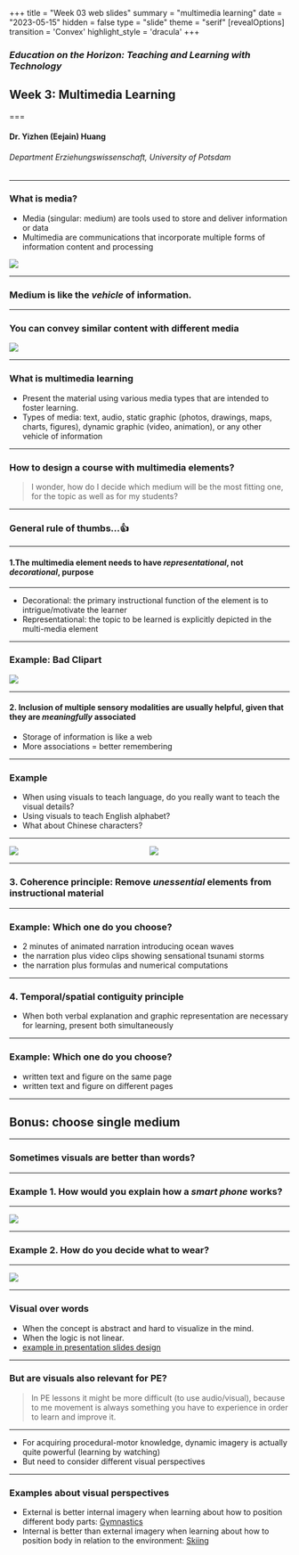 +++
title = "Week 03 web slides"
summary = "multimedia learning"
date = "2023-05-15"
hidden = false
type = "slide"
theme = "serif"
[revealOptions]
transition = 'Convex'
highlight_style = 'dracula'
+++

### *Education on the Horizon: Teaching and Learning with Technology*
## Week 3: Multimedia Learning
===
#### Dr. Yizhen (Eejain) Huang
###### Department Erziehungswissenschaft, University of Potsdam

---
### What is media?
- Media (singular: medium) are tools used to store and deliver information or data
- Multimedia are communications that incorporate multiple forms of information content and processing

![](/media/media.jpg)

---
### Medium is like the *vehicle* of information. 

---
### You can convey similar content with different media
![](/media/different-transportation.png)

---
### What is multimedia learning
- Present the material using various media types that are intended to foster learning.
- Types of media: text, audio, static graphic (photos, drawings, maps, charts, figures), dynamic graphic (video, animation), or any other vehicle of information


---
### How to design a course with multimedia elements? 
> I wonder, how do I decide which medium will be the most fitting one, for the topic as well as for my students?

---
### General rule of thumbs...👍

---
#### 1.The multimedia element needs to have _representational_, not _decorational_, purpose

---
- Decorational: the primary instructional function of the element is to intrigue/motivate the learner
- Representational: the topic to be learned is explicitly depicted in the multi-media element

<!-- [^1]: Höffler, T. N., & Leutner, D. (2007). Instructional animation versus static pictures: A meta-analysis. *Learning and Instruction, 17*, 722–738. -->

---
###  Example: Bad Clipart 

![](/media/badpres.jpg)

---
#### 2. Inclusion of multiple sensory modalities are usually helpful, given that they are _meaningfully_ associated
- Storage of information is like a web 
- More associations = better remembering

---
### Example
- When using visuals to teach language, do you really want to teach the visual details?
- Using visuals to teach English alphabet? 
- What about Chinese characters?

---
<style>
.multicol{
    display: flex;
}
.col_l{
    flex: 4;
}
.col_r{
    flex: 4;
}
</style>

<div class="multicol">

<div class="col_l">
      <img src="/media/engalphabet.jpeg" > 
</div>

<div class="col_r">
<section>
      <img src="/media/cnalphabet.jpg" > 
</section>
</div>

</div>

<!-- [^1]: Schüler, A., Scheiter, K., & van Genuchten, E. (2011). The role of working memory in multimedia instruction: Is working memory working during learning from text and pictures? *Educational Psychology Review, 23*, 389–411. -->

---
###  3. Coherence principle: Remove _unessential_ elements from instructional material

---
### Example: Which one do you choose? 
- 2 minutes of animated narration introducing ocean waves
- the narration plus video clips showing sensational tsunami storms
- the narration plus formulas and numerical computations


---
###  4. Temporal/spatial contiguity principle
- When both verbal explanation and graphic representation are necessary for learning, present both simultaneously 

---
###  Example: Which one do you choose? 
- written text and figure on the same page
- written text and figure on different pages





<!-- --- -->
<!-- ## Some hands-on examples  -->
<!-- - Let's analyze together: -->
<!--       - What kind of multimeida elements are included? -->
<!--       - Have they been used properly or not? -->
<!-- - Examples -->
<!--       + [Support Net](https://www.open.edu/openlearn/health-sports-psychology/mental-health/support-net-can-you-help-someone-need) -->
<!--       + [PhotoFit Me](https://www.open.edu/openlearn/body-mind/photofit-me) -->
<!--       + [Finding the Truth](https://www.open.edu/openlearn/people-politics-law/the-law/criminology/finding-the-truth) -->
<!--       + [Museum of the Dead](https://www.open.edu/openlearn/nature-environment/natural-history/museum-the-dead) -->
---
## Bonus: choose single medium 

---
### Sometimes visuals are better than words?

---
### Example 1. How would you explain how a *smart phone* works?

---
![](/media/cellphone.png)

---
### Example 2. How do you decide what to wear?

---
![](/media/decisiontree2.png)

---
### Visual over words
- When the concept is abstract and hard to visualize in the mind.
- When the logic is not linear.
- [example in presentation slides design](https://prezi.com/p/7upyb8nulbzs/ux-design-tips-for-product-managers/?click_source=logged_element&element_type=prezi_card&element_text=7upyb8nulbzs)

<!-- <\!-- --- -\-> -->
<!-- <\!-- ### Audio over visual? -\-> -->
<!-- <\!-- - Audio carries unique information -\-> -->
<!-- <\!--       + Example: [Hearning range test (6:25-10:00)](https://www.20k.org/episodes/hearingloss ) -\-> -->

<!-- <\!-- --- -\-> -->
<!-- <\!-- ### What about personal preferences for media types? -\-> -->

<!-- <\!-- --- -\-> -->
<!-- <\!-- ### Is the "learning style" theory true? -\-> -->
<!-- <\!-- - Claims of the learning style theory: -\-> -->
<!-- <\!--       + Each person has a preferred way of receiving new information: visual, auditory, kinesthetic -\-> -->
<!-- <\!--       + When learning something new, student will learn better when the instruction matches their preferred media types -\-> -->
<!-- <\!-- + Are these claims true? -\-> -->

<!-- <\!-- --- -\-> -->
<!-- <\!-- ### Example of instruction according to learning style theory -\-> -->
<!-- <\!-- - When learning addition... -\-> -->
<!-- <\!--       - Visual learner: view grouping of objects -\-> -->
<!-- <\!--       - Auditory learner: listen to sets of rhythms -\-> -->
<!-- <\!--       - Kinesthetic learner: arrange objects into groups -\-> -->

<!-- <\!-- --- -\-> -->
<!-- <\!-- ### What's wrong with this approach? -\-> -->
<!-- <\!-- - No matter what's the input module, most of the information are encoded semantically (as meaning) -\-> -->
<!-- <\!-- - Everyone can benefit from various representations of the same content -\-> -->
<!-- <\!-- --- -\-> -->
<!-- <\!-- ### Recap -\-> -->
<!-- <\!-- - Multimedia learning: present the material using various media types that are intended to foster learning. -\-> -->
<!-- <\!--       - Media types can include text, audio, static graphic (photos, drawings, maps, charts, figures), dynamic graphic (video, animation), or any other vehicles of information (we experience the world through different senses) -\-> -->

<!-- <\!-- --- -\-> -->
<!-- <\!-- ### Thank you for the active discussion in Discord! Let's address some of the questions 😁 -\-> -->

<!-- <\!-- --- -\-> -->
<!-- <\!-- > It wasn't clear to me before that reading a text on an iPad...is not multi media learning  -\-> -->

<!-- <\!-- > -- Luisa -\-> -->

<!-- <\!-- --- -\-> -->
<!-- <\!-- ### Difference between "environment" and "medium" -\-> -->

<!-- <\!-- - The tablet is an learning *environment* -\-> -->
<!-- <\!-- - You can either present single- or multi-*media* content in this environment -\-> -->
<!-- <\!--       + a "book behind glass" or a "interactive, media-rich" environment -\-> -->

<!-- <\!-- --- -\-> -->
<!-- <\!-- ### Learning style theory: pros and cons -\-> -->
<!-- <\!-- - Claims of the learning style theory: -\-> -->
<!-- <\!--       + Each person has a preferred way of receiving new information: visual, auditory, kinesthetic (True) -\-> -->
<!-- <\!--       + When learning something new, student will learn better when the instruction matches their preferred media types (False) -\-> -->

<!-- <\!-- --- -\-> -->
<!-- <\!-- - Students do have preferences, but that don't translate directly to performance, because their knowledge/skill is often not tested directly from these sensory modalities -\-> -->
<!-- <\!--       + e.g., Students learn about additon by hearing a song vs. students learn about harmonious patteren by hearing a song, which makes more sense? -\-> -->

<!-- <\!-- --- -\-> -->
<!-- <\!-- > I still don't really understand why the teacher's voice is not a medium. I don't see a big difference between a voice and an audio recording.  -\-> -->

<!-- <\!-- > -- Jenny/ErikM -\-> -->
<!-- <\!-- f -\-> -->
<!-- <\!-- --- -\-> -->
<!-- <\!-- ### xx learning ≠ learning through xx -\-> -->

<!-- <\!-- - Auditory learning and learning through audio is different, same for visual leanring and learning through visual -\-> -->
<!-- <\!--       - Whether you are really trying to teach (and test) some information from this particular sensory modality, or simply use it as a vehicle. -\-> -->


---
### But are visuals also relevant for PE?

> In PE lessons it might be more difficult (to use audio/visual), because to me movement is always something you have to experience in order to learn and improve it.
<!-- <\!-- > -- Luisa -\-> -->

---
- For acquiring procedural-motor knowledge, dynamic imagery is actually quite powerful (learning by watching)
- But need to consider different visual perspectives

---
### Examples about visual perspectives
- External is better internal imagery when learning about how to position different body parts: [Gymnastics](https://www.youtube.com/watch?v=JueHTIusqzI)
- Internal is better than external imagery when learning about how to position body in relation to the environment: [Skiing](https://www.youtube.com/watch?v=-4tsX20dPX0)

